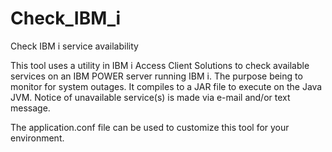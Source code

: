 # Check_IBM_i
Check IBM i service availability

This tool uses a utility in IBM i Access Client Solutions to check available services on an IBM POWER server running IBM i.  The purpose being to monitor for system outages.  It compiles to a JAR file to execute on the Java JVM.  Notice of unavailable service(s) is made via e-mail and/or text message.

The application.conf file can be used to customize this tool for your environment.

